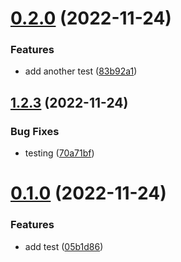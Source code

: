 # [0.2.0](https://github.com/baumrock/test/compare/v1.2.3...v0.2.0) (2022-11-24)


### Features

* add another test ([83b92a1](https://github.com/baumrock/test/commit/83b92a1453016a014cba7ae2c6d057ac5ed05f53))



## [1.2.3](https://github.com/baumrock/test/compare/v0.1.1...v1.2.3) (2022-11-24)


### Bug Fixes

* testing ([70a71bf](https://github.com/baumrock/test/commit/70a71bf96d59e5ea6e094a76252fe1dfbaadc5a4))



# [0.1.0](https://github.com/baumrock/test/compare/05b1d86c309f0cfc6f5334b8e54735bb44a3efb6...v0.1.0) (2022-11-24)


### Features

* add test ([05b1d86](https://github.com/baumrock/test/commit/05b1d86c309f0cfc6f5334b8e54735bb44a3efb6))



